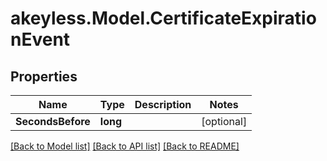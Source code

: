# akeyless.Model.CertificateExpirationEvent

## Properties

Name | Type | Description | Notes
------------ | ------------- | ------------- | -------------
**SecondsBefore** | **long** |  | [optional] 

[[Back to Model list]](../README.md#documentation-for-models) [[Back to API list]](../README.md#documentation-for-api-endpoints) [[Back to README]](../README.md)

